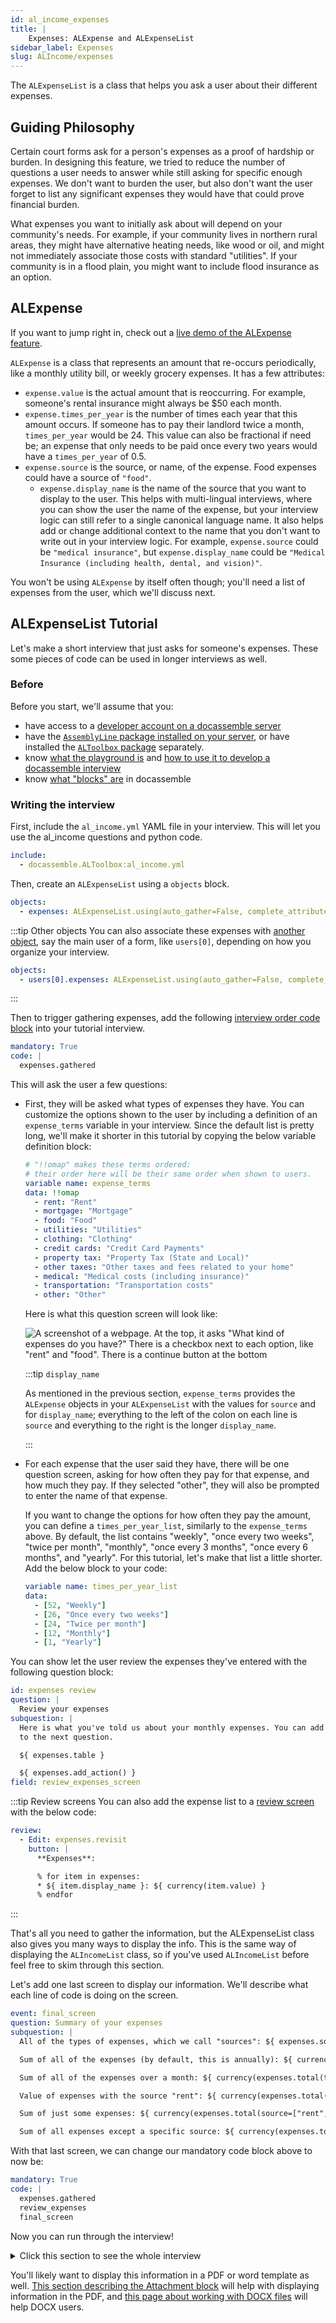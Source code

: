 ```yaml
---
id: al_income_expenses
title: |
    Expenses: ALExpense and ALExpenseList
sidebar_label: Expenses
slug: ALIncome/expenses
---
```


The `ALExpenseList` is a class that helps you ask a user about their different expenses.

## Guiding Philosophy

Certain court forms ask for a person's expenses as a proof of hardship or burden.
In designing this feature, we tried to reduce the number of questions a user needs
to answer while still asking for specific enough expenses. We don't want to burden the user, but also
don't want the user forget to list any significant expenses they would have
that could prove financial burden.

What expenses you want to initially ask about will depend on your community's needs.
For example, if your community lives in northern rural areas, they might have alternative
heating needs, like wood or oil, and might not immediately associate those costs with
standard "utilities". If your community is in a flood plain, you might want to include flood
insurance as an option.

## ALExpense

If you want to jump right in, check out a [live demo of the ALExpense feature](https://apps-test.suffolklitlab.org/start/ALToolbox/al_income_demo?use_feature=ALExpense).


`ALExpense` is a class that represents an amount that re-occurs periodically, like a monthly
utility bill, or weekly grocery expenses. It has a few attributes:

* `expense.value` is the actual amount that is reoccurring. For example, someone's rental insurance
  might always be $50 each month.
* `expense.times_per_year` is the number of times each year that this amount occurs. If someone has to pay their landlord twice a month, `times_per_year` would be 24. This value can also be fractional if need be; an expense that only needs to be paid once every two years would have a `times_per_year` of 0.5.
* `expense.source` is the source, or name, of the expense. Food expenses could have a source of `"food"`.
  * `expense.display_name` is the name of the source that you want to display to the user. This helps with multi-lingual interviews, where you can show the user the name of the expense, but your interview logic can still refer to a single canonical language name. It also helps add or change additional context to the name that you don't want to write out in your interview logic. For example, `expense.source` could be `"medical insurance"`, but `expense.display_name` could be `"Medical Insurance (including health, dental, and vision)"`.

You won't be using `ALExpense` by itself often though; you'll need a list of expenses from the user, which we'll discuss next.


## ALExpenseList Tutorial

Let's make a short interview that just asks for someone's expenses. These some pieces
of code can be used in longer interviews as well.

### Before

Before you start, we'll assume that you:

* have access to a [developer account on a docassemble server](https://suffolklitlab.org/legal-tech-class/docs/classes/assembly-line/2020-assembly-line-assignment-1#before-you-get-started)
* have the [`AssemblyLine` package installed on your server](../../get_started/installation.md#run-the-installation-script), or have installed the [`ALToolbox` package](https://github.com/SuffolkLITLab/docassemble-ALToolbox) separately.
* know [what the playground is](/docs/docassemble_intro/hello-world#introduction-to-the-docassemble-playground) and [how to use it to develop a docassemble interview](/docs/docassemble_intro/hello-world#hello-world)
* know [what "blocks" are](/docs/docassemble_intro/yaml#documents) in docassemble

### Writing the interview

First, include the `al_income.yml` YAML file in your interview. This will
let you use the al_income questions and python code.

```yml
include:
  - docassemble.ALToolbox:al_income.yml
```

Then, create an `ALExpenseList` using a `objects` block.

```yml
objects:
  - expenses: ALExpenseList.using(auto_gather=False, complete_attribute="exists")
```

:::tip Other objects
You can also associate these expenses with [another object](https://docassemble.org/docs/objects.html#how), say the main user of a form, like `users[0]`, depending on how you organize your interview.

```yml
objects:
  - users[0].expenses: ALExpenseList.using(auto_gather=False, complete_attribute="exists")
```

:::

Then to trigger gathering expenses, add the following [interview order code block](/docs/docassemble_intro/controlling-interview-order#the-interview-order-block) into your tutorial interview.

```yml
mandatory: True
code: |
  expenses.gathered
```

This will ask the user a few questions:

* First, they will be asked what types of expenses they have. You can customize the options shown to the user by including
  a definition of an `expense_terms` variable in your interview. Since the default list is pretty long, we'll make it
  shorter in this tutorial by copying the below variable definition block:

  ```yml
  # "!!omap" makes these terms ordered: 
  # their order here will be their same order when shown to users.
  variable name: expense_terms
  data: !!omap
    - rent: "Rent"
    - mortgage: "Mortgage"
    - food: "Food"
    - utilities: "Utilities"
    - clothing: "Clothing"
    - credit cards: "Credit Card Payments"
    - property tax: "Property Tax (State and Local)"
    - other taxes: "Other taxes and fees related to your home"
    - medical: "Medical costs (including insurance)"
    - transportation: "Transportation costs"
    - other: "Other"
  ```

  Here is what this question screen will look like:

  ![A screenshot of a webpage. At the top, it asks "What kind of expenses do you have?" There is a checkbox next to each option, like "rent" and "food". There is a continue button at the bottom](../../assets/alincome_expenses_checkboxes.jpg)

  :::tip `display_name`

  As mentioned in the previous section, `expense_terms` provides the `ALExpense` objects in your `ALExpenseList` with the values for `source` and for `display_name`; everything to the left of the colon on each line is `source` and everything to the right is the longer `display_name`.

  :::

* For each expense that the user said they have, there will be one question screen,
  asking for how often they pay for that expense, and how much they pay. If they selected "other", they will also
  be prompted to enter the name of that expense.

  If you want to change the options for how often they pay the amount, you can define a `times_per_year_list`,
  similarly to the `expense_terms` above. By default, the list contains "weekly", "once every two weeks", "twice per month",
  "monthly", "once every 3 months", "once every 6 months", and "yearly". For this tutorial, let's make that list a little shorter.
  Add the below block to your code:

  ```yml
  variable name: times_per_year_list
  data:
    - [52, "Weekly"]
    - [26, "Once every two weeks"]
    - [24, "Twice per month"]
    - [12, "Monthly"]
    - [1, "Yearly"]
  ```

You can show let the user review the expenses they've entered
with the following question block:

```yml
id: expenses review
question: |
  Review your expenses
subquestion: |
  Here is what you've told us about your monthly expenses. You can add more or continue
  to the next question.

  ${ expenses.table }

  ${ expenses.add_action() }
field: review_expenses_screen
```

:::tip Review screens
You can also add the expense list to a [review screen](https://docassemble.org/docs/fields.html#review) with the below code:

```yml
review:
  - Edit: expenses.revisit
    button: |
      **Expenses**:

      % for item in expenses:
      * ${ item.display_name }: ${ currency(item.value) }
      % endfor
```

:::

That's all you need to gather the information, but the ALExpenseList class also
gives you many ways to display the info. This is the same way of displaying the `ALIncomeList` class, so if you've used `ALIncomeList` before feel free to skim through this section.

Let's add one last screen to display our information. We'll
describe what each line of code is doing on the screen.

```yml
event: final_screen
question: Summary of your expenses
subquestion: |
  All of the types of expenses, which we call "sources": ${ expenses.sources() }

  Sum of all of the expenses (by default, this is annually): ${ currency(expenses.total()) }

  Sum of all of the expenses over a month: ${ currency(expenses.total(times_per_year=12)) }

  Value of expenses with the source "rent": ${ currency(expenses.total(source="rent")) }

  Sum of just some expenses: ${ currency(expenses.total(source=["rent", "food", "mortgage"])) }

  Sum of all expenses except a specific source: ${ currency(expenses.total(exclude_source="food")) }
```

With that last screen, we can change our mandatory code block above to now be:

```yml
mandatory: True
code: |
  expenses.gathered
  review_expenses
  final_screen
```

Now you can run through the interview!

<details>
<summary>Click this section to see the whole interview</summary>

```yml
include:
  - docassemble.ALToolbox:al_income.yml
---
objects:
  - expenses: ALExpenseList.using(auto_gather=False, complete_attribute="exists")
---
variable name: expense_terms
data: !!omap
  - rent: "Rent"
  - mortgage: "Mortgage"
  - food: "Food"
  - utilities: "Utilities"
  - clothing: "Clothing"
  - credit cards: "Credit Card Payments"
  - property tax: "Property Tax (State and Local)"
  - other taxes: "Other taxes and fees related to your home"
  - medical: "Medical costs (including insurance)"
  - transportation: "Transportation costs"
  - other: "Other"
---
mandatory: True
code: |
  expenses.gathered
  review_expenses
  final_screen
---
id: expenses review
question: |
  Review your expenses
subquestion: |
  Here is what you've told us about your monthly expenses. You can add more or continue
  to the next question.

  ${ expenses.table }

  ${ expenses.add_action() }
field: review_expenses
---
event: final_screen
question: Last screen!
subquestion: |
  All of the types of expenses, which we call "sources": ${ expenses.sources() }

  Get the sum of all of the expenses (by default, this is annually): ${ currency(expenses.total()) }

  Get the sum of all of the expenses over a month: ${ currency(expenses.total(times_per_year=12)) }

  Get just the value of one expense: ${ currency(expenses.total(source="rent")) }

  Get the sum of all of the expenses, of just some sources: ${ currency(expenses.total(source = ["rent", "food", "mortgage"])) }

  Get the sum of all of the expenses, of everything but a specific source: ${ currency(expenses.total(exclude_source="food")) }
```

</details>


You'll likely want to display this information in a PDF or word template as well. [This section describing the Attachment block](../../authoring/weaver_code_anatomy.md#attachment-block) will help with displaying information in the PDF, and [this page about working with DOCX files](../../authoring/docx_templates.md) will help DOCX users.
